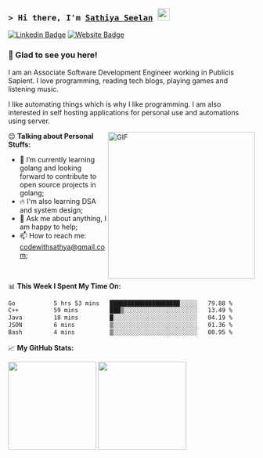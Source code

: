 

### <samp>&gt; Hi there, I'm <a href="https://codewithsathya.com" target="_blank">Sathiya Seelan</a> <img src="https://media.giphy.com/media/hvRJCLFzcasrR4ia7z/giphy.gif" width="25"></samp>

[![Linkedin Badge](https://img.shields.io/badge/-LinkedIn-0e76a8?style=flat-square&logo=Linkedin&logoColor=white)](https://linkedin.com/in/codewithsathya)
[![Website Badge](https://img.shields.io/badge/Website-3b5998?style=flat-square&logo=safari&logoColor=white)](https://codewithsathya.com)

### 🥰 Glad to see you here! &nbsp;

I am an Associate Software Development Engineer working in Publicis Sapient. I love programming, reading tech blogs, playing games and listening music.

I like automating things which is why I like programming. I am also interested in self hosting applications for personal use and automations using server.

<img align="right" alt="GIF" src="https://github.com/abhisheknaiidu/abhisheknaiidu/blob/master/code.gif?raw=true" width="300" height="auto" />

😊 **Talking about Personal Stuffs:**

- 🚀 I’m currently learning golang and looking forward to contribute to open source projects in golang;
- 🔥 I'm also learning DSA and system design;
- 💬 Ask me about anything, I am happy to help;
- 📫 How to reach me: codewithsathya@gmail.com;

</br>

📊 **This Week I Spent My Time On:**

<!--START_SECTION:waka-->

```txt
Go           5 hrs 53 mins   ████████████████████░░░░░   79.88 %
C++          59 mins         ███▒░░░░░░░░░░░░░░░░░░░░░   13.49 %
Java         18 mins         █░░░░░░░░░░░░░░░░░░░░░░░░   04.19 %
JSON         6 mins          ▒░░░░░░░░░░░░░░░░░░░░░░░░   01.36 %
Bash         4 mins          ▒░░░░░░░░░░░░░░░░░░░░░░░░   00.95 %
```

<!--END_SECTION:waka-->

📈 **My GitHub Stats:**

<p>
  <img height="180em" src="https://github-readme-stats.vercel.app/api?username=codewithsathya&show_icons=true&hide_border=true&&count_private=true&include_all_commits=true" />
  <img height="180em" src="https://github-readme-stats.vercel.app/api/top-langs/?username=codewithsathya&exclude_repo=KNN-Image-Classification&show_icons=true&hide_border=true&layout=compact&langs_count=8"/>
</p>

<!--
**codewithsathya/codewithsathya** is a ✨ _special_ ✨ repository because its `README.md` (this file) appears on your GitHub profile.

Here are some ideas to get you started:

- 🔭 I’m currently working on ...
- 🌱 I’m currently learning ...
- 👯 I’m looking to collaborate on ...
- 🤔 I’m looking for help with ...
- 💬 Ask me about ...
- 📫 How to reach me: ...
- 😄 Pronouns: ...
- ⚡ Fun fact: ...
-->
